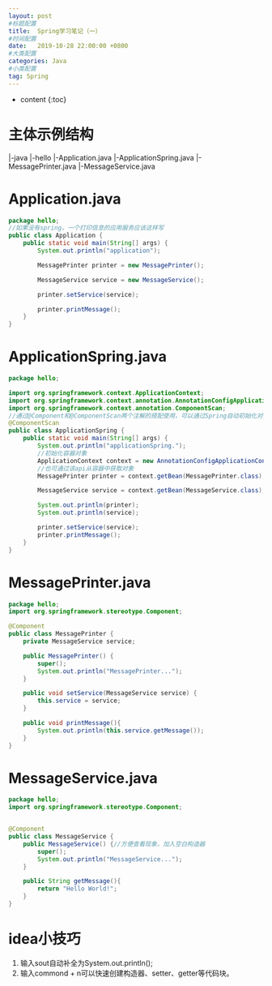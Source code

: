 ```yaml
---
layout: post
#标题配置
title:  Spring学习笔记（一）
#时间配置
date:   2019-10-28 22:00:00 +0800
#大类配置
categories: Java
#小类配置
tag: Spring
---
```


* content
{:toc}



# 主体示例结构
|-java
    |-hello
        |-Application.java
        |-ApplicationSpring.java
        |-MessagePrinter.java
        |-MessageService.java

# Application.java
``` java
package hello;
//如果没有spring，一个打印信息的应用服务应该这样写
public class Application {
    public static void main(String[] args) {
        System.out.println("application");

        MessagePrinter printer = new MessagePrinter();

        MessageService service = new MessageService();

        printer.setService(service);

        printer.printMessage();
    }
}
```
    
# ApplicationSpring.java
``` java
package hello;

import org.springframework.context.ApplicationContext;
import org.springframework.context.annotation.AnnotationConfigApplicationContext;
import org.springframework.context.annotation.ComponentScan;
//通过@Component和@ComponentScan两个注解的搭配使用，可以通过Spring自动初始化对象
@ComponentScan
public class ApplicationSpring {
    public static void main(String[] args) {
        System.out.println("applicationSpring.");
        //初始化容器对象
        ApplicationContext context = new AnnotationConfigApplicationContext(ApplicationSpring.class);
        //也可通过该api从容器中获取对象
        MessagePrinter printer = context.getBean(MessagePrinter.class);

        MessageService service = context.getBean(MessageService.class);

        System.out.println(printer);
        System.out.println(service);

        printer.setService(service);
        printer.printMessage();
    }
}
```

# MessagePrinter.java
``` java
package hello;
import org.springframework.stereotype.Component;

@Component
public class MessagePrinter {
    private MessageService service;

    public MessagePrinter() {
        super();
        System.out.println("MessagePrinter...");
    }

    public void setService(MessageService service) {
        this.service = service;
    }

    public void printMessage(){
        System.out.println(this.service.getMessage());
    }
}
```

# MessageService.java
``` java
package hello;
import org.springframework.stereotype.Component;


@Component
public class MessageService {
    public MessageService() {//方便查看现象，加入空白构造器
        super();
        System.out.println("MessageService...");
    }

    public String getMessage(){
        return "Hello World!";
    }
}
```


# idea小技巧
1. 输入sout自动补全为System.out.println();
2. 输入commond + n可以快速创建构造器、setter、getter等代码块。